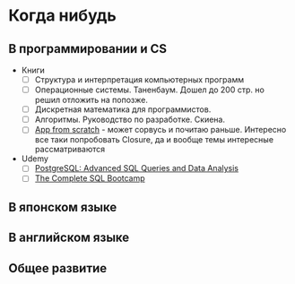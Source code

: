 # Когда нибудь
## В программировании и CS
- Книги
    - [ ] Структура и интерпретация компьютерных программ
    - [ ] Операционные системы. Таненбаум. Дошел до 200 стр. но решил отложить на попозже.
    - [ ] Дискретная математика для программистов.
    - [ ] Алгоритмы. Руководство по разработке. Скиена.
    - [ ] [App from scratch](http://app-from-scratch.darkleaf.ru/) - может сорвусь и почитаю раньше. Интересно все таки попробовать Closure, да и вообще темы интересные рассматриваются
- Udemy
    - [ ] [PostgreSQL: Advanced SQL Queries and Data Analysis](https://www.udemy.com/postgresql-advanced-sql-queries-and-data-analysis/learn/v4/overview)
    - [ ] [The Complete SQL Bootcamp](https://www.udemy.com/the-complete-sql-bootcamp/learn/v4/overview)
## В японском языке
## В английском языке
## Общее развитие
